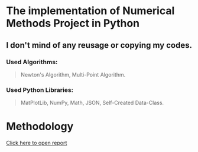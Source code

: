 

# The implementation of Numerical Methods Project in Python
## I don't mind of any reusage or copying my codes.

### Used Algorithms:
> Newton's Algorithm,
> Multi-Point Algorithm.
### Used Python Libraries:
> MatPlotLib,
> NumPy,
> Math,
> JSON,
> Self-Created Data-Class.

# Methodology
[Click here to open report](https://github.com/sumerox77/Numerical-Methods-Project/blob/main/DesctiptionAT.docx "Report") 
